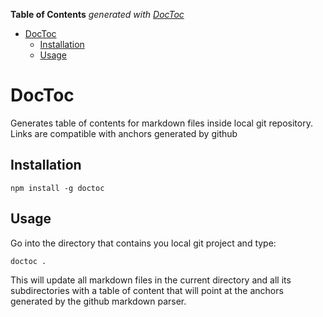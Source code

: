 **Table of Contents**  *generated with [DocToc](http://doctoc.herokuapp.com/)*

- [DocToc](#doctoc)
	- [Installation](#installation)
	- [Usage](#usage)

# DocToc

Generates table of contents for markdown files inside local git repository. Links are compatible with anchors generated by github

## Installation

    npm install -g doctoc

## Usage

Go into the directory that contains you local git project and type:
    
    doctoc .

This will update all markdown files in the current directory and all its
subdirectories with a table of content that will point at the anchors generated
by the github markdown parser.


